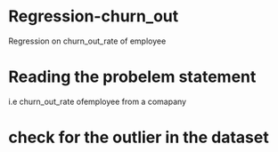 # Regression-churn_out
Regression on churn_out_rate of employee

# Reading the probelem statement 
i.e churn_out_rate ofemployee from a comapany

# check for the outlier in the dataset

